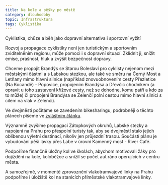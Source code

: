 ```yaml
---
title: Na kole a pěšky po městě
category: dlouhodoby
topic: Infrastruktura
tags: Cyklistika
---
```

Cyklistika, chůze a běh jako dopravní alternativa i sportovní vyžití

Rozvoj a propagace cyklistiky není jen turistickým a sportovním zviditelněním regionu, může pomoci i s dopravní situací. Zklidnit ji, snížit emise, prašnost, hluk a zvýšit bezpečnost dopravy.

Chceme propojit Brandýs se Starou Boleslaví pro cyklisty nejenom mezi městskými částmi a s Labskou stezkou, ale také ve směru na Černý Most a Letňany mimo hlavní silnice (například znovuobnovením cesty Přezletice (Na Kocandě) - Popovice, propojením Brandýsa a Dřevčic chodníkem (a opravit u toho zastavení křížové cesty, než se dohodne, komu patří a kdo za to může) či propojení Brandýsa se Zelenčí polní cestou mimo hlavní silnici s cílem na vlak v Zelenči).

Ve dvojměstí počítáme se zavedením bikesharingu, podrobněji o těchto plánech píšeme ve [zvláštním článku][bikesharing].

Významně zvýšíme propagaci Zátopkových okruhů, Labské stezky a napojení na Prahu pro přespolní turisty tak, aby se dvojměstí stalo jejich oblíbenou výletní destinací, nikoliv jen průjezdní trasou. Součástí plánu je vybudování pěší lávky přes Labe v úrovni Kamenný most - River Café.

Podpoříme finančně úložny kol ve školách, abychom motivovali žáky pro dojiždění na kole, koloběžce a snížil se počet aut ráno operujících v centru města.

A samozřejmě, v momentě zprovoznění vlakotramvajové linky na Prahu podpoříme i úložiště kol na stanicích příměstské vlakotramvajové linky.

[bikesharing]: http://www.piratisestanem.cz/aktuality/bikesharing.html
